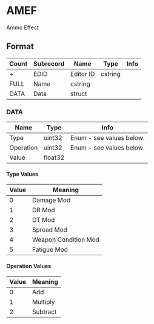 AMEF
====

Ammo Effect

## Format

Count | Subrecord | Name | Type | Info
------|-----------|------|------|-----
+ | EDID | Editor ID | cstring |
 | FULL | Name | cstring |
 | DATA | Data | struct |

### DATA

Name | Type | Info
-----|------|-----
Type | uint32 | Enum - see values below.
Operation | uint32 | Enum - see values below.
Value | float32 |

#### Type Values

Value | Meaning
------|--------
0 | Damage Mod
1 | DR Mod
2 | DT Mod
3 | Spread Mod
4 | Weapon Condition Mod
5 | Fatigue Mod

#### Operation Values

Value | Meaning
------|--------
0 | Add
1 | Multiply
2 | Subtract
